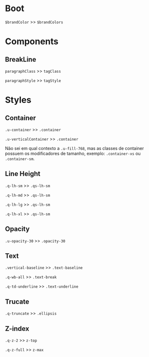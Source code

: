 # Boot

`$brandColor` >> `$brandColors`

# Components

## BreakLine

`paragraphClass` >> `tagClass`

`paragraphStyle` >> `tagStyle`

# Styles

## Container

`.u-container` >> `.container`

`.u-verticalContainer` >> `.container`

Não sei em qual contexto a `.u-fill-768`, mas as classes de container possuem os modificadores de tamanho, exemplo: `.container-xs` ou `.container-sm`.

## Line Height

`.q-lh-sm` >> `.qs-lh-sm`

`.q-lh-md` >> `.qs-lh-sm`

`.q-lh-lg` >> `.qs-lh-sm`

`.q-lh-xl` >> `.qs-lh-sm`

## Opacity

`.u-opacity-30` >> `.opacity-30`

## Text

`.vertical-baseline` >> `.text-baseline`

`.q-wb-all` >> `.text-break`

`.q-td-underline` >> `.text-underline`

## Trucate

`.q-truncate` >> `.ellipsis`

## Z-index

`.q-z-2` >> `z-top`

`.q-z-full` >> `z-max`
